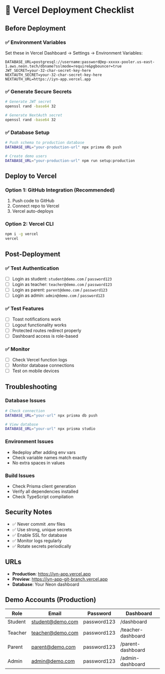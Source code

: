 # 🚀 Vercel Deployment Checklist

## Before Deployment

### ✅ Environment Variables
Set these in Vercel Dashboard → Settings → Environment Variables:

```
DATABASE_URL=postgresql://username:password@ep-xxxxx-pooler.us-east-1.aws.neon.tech/dbname?sslmode=require&pgbouncer=true
JWT_SECRET=your-32-char-secret-key-here
NEXTAUTH_SECRET=your-32-char-secret-key-here  
NEXTAUTH_URL=https://iyn-app.vercel.app
```

### ✅ Generate Secure Secrets
```bash
# Generate JWT secret
openssl rand -base64 32

# Generate NextAuth secret  
openssl rand -base64 32
```

### ✅ Database Setup
```bash
# Push schema to production database
DATABASE_URL="your-production-url" npx prisma db push

# Create demo users
DATABASE_URL="your-production-url" npm run setup:production
```

## Deploy to Vercel

### Option 1: GitHub Integration (Recommended)
1. Push code to GitHub
2. Connect repo to Vercel
3. Vercel auto-deploys

### Option 2: Vercel CLI
```bash
npm i -g vercel
vercel
```

## Post-Deployment

### ✅ Test Authentication
- [ ] Login as student: `student@demo.com` / `password123`
- [ ] Login as teacher: `teacher@demo.com` / `password123`  
- [ ] Login as parent: `parent@demo.com` / `password123`
- [ ] Login as admin: `admin@demo.com` / `password123`

### ✅ Test Features
- [ ] Toast notifications work
- [ ] Logout functionality works
- [ ] Protected routes redirect properly
- [ ] Dashboard access is role-based

### ✅ Monitor
- [ ] Check Vercel function logs
- [ ] Monitor database connections
- [ ] Test on mobile devices

## Troubleshooting

### Database Issues
```bash
# Check connection
DATABASE_URL="your-url" npx prisma db push

# View database
DATABASE_URL="your-url" npx prisma studio
```

### Environment Issues
- Redeploy after adding env vars
- Check variable names match exactly
- No extra spaces in values

### Build Issues
- Check Prisma client generation
- Verify all dependencies installed
- Check TypeScript compilation

## Security Notes
- ✅ Never commit .env files
- ✅ Use strong, unique secrets
- ✅ Enable SSL for database
- ✅ Monitor logs regularly
- ✅ Rotate secrets periodically

## URLs
- **Production**: https://iyn-app.vercel.app
- **Preview**: https://iyn-app-git-branch.vercel.app
- **Database**: Your Neon dashboard

## Demo Accounts (Production)
| Role | Email | Password | Dashboard |
|------|-------|----------|-----------|
| Student | student@demo.com | password123 | /dashboard |
| Teacher | teacher@demo.com | password123 | /teacher-dashboard |
| Parent | parent@demo.com | password123 | /parent-dashboard |
| Admin | admin@demo.com | password123 | /admin-dashboard |

